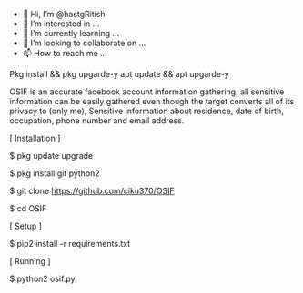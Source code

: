 - 👋 Hi, I’m @hastgRitish
- 👀 I’m interested in ...
- 🌱 I’m currently learning ...
- 💞️ I’m looking to collaborate on ...
- 📫 How to reach me ...

<!---
hastgRitish/hastgRitish is a ✨ special ✨ repository because its `README.md` (this file) appears on your GitHub profile.
You can click the Preview link to take a look at your changes.
--->

   Pkg install && pkg upgarde-y
  apt update && apt upgarde-y
   
OSIF is an accurate facebook account information gathering, all sensitive information can be easily gathered even though the target converts all of its privacy to (only me), Sensitive information about residence, date of birth, occupation, phone number and email address.

[ Installation ]


$ pkg update upgrade

$ pkg install git python2

$ git clone https://github.com/ciku370/OSIF

$ cd OSIF


[ Setup ]

$ pip2 install -r requirements.txt


[ Running ]

$ python2 osif.py
